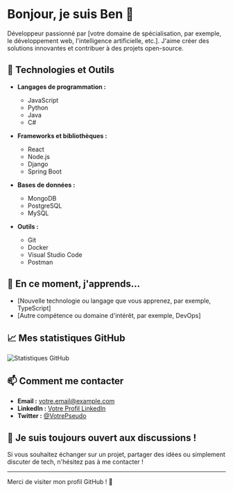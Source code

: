 # Bonjour, je suis Ben 👋

Développeur passionné par [votre domaine de spécialisation, par exemple, le développement web, l'intelligence artificielle, etc.]. J'aime créer des solutions innovantes et contribuer à des projets open-source.

## 🔧 Technologies et Outils

- **Langages de programmation :** 
  - JavaScript
  - Python
  - Java
  - C#

- **Frameworks et bibliothèques :**
  - React
  - Node.js
  - Django
  - Spring Boot

- **Bases de données :**
  - MongoDB
  - PostgreSQL
  - MySQL

- **Outils :**
  - Git
  - Docker
  - Visual Studio Code
  - Postman

## 🌱 En ce moment, j'apprends...

- [Nouvelle technologie ou langage que vous apprenez, par exemple, TypeScript]
- [Autre compétence ou domaine d'intérêt, par exemple, DevOps]

## 📈 Mes statistiques GitHub

![Statistiques GitHub](https://github-readme-stats.vercel.app/api?username=benoittml&show_icons=true&theme=radical)

## 📫 Comment me contacter

- **Email :** [votre.email@example.com](mailto:votre.email@example.com)
- **LinkedIn :** [Votre Profil LinkedIn](https://www.linkedin.com/in/votreprofil)
- **Twitter :** [@VotrePseudo](https://twitter.com/VotrePseudo)

## 💬 Je suis toujours ouvert aux discussions !

Si vous souhaitez échanger sur un projet, partager des idées ou simplement discuter de tech, n'hésitez pas à me contacter !

---

Merci de visiter mon profil GitHub ! 🚀
